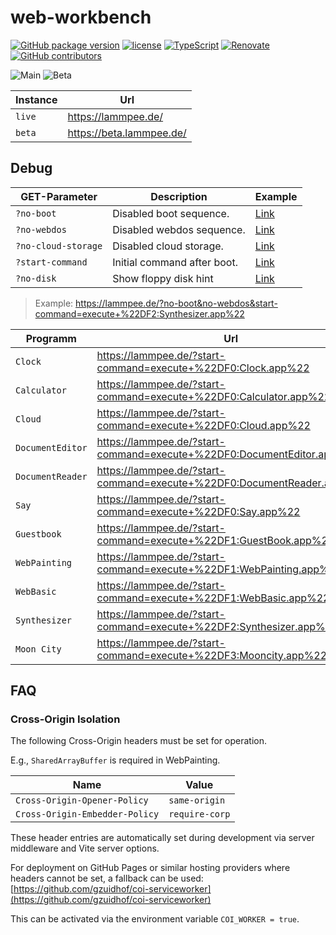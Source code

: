 # web-workbench

[![GitHub package version](https://img.shields.io/github/package-json/v/ThornWalli/web-workbench.svg)](https://github.com/ThornWalli/web-workbench)
[![license](https://img.shields.io/github/license/ThornWalli/web-workbench.svg)](https://github.com/ThornWalli/web-workbench)
[![TypeScript](https://img.shields.io/badge/%3C%2F%3E-TypeScript-%230074c1.svg)](http://www.typescriptlang.org/)
[![Renovate](https://img.shields.io/badge/renovate-enabled-brightgreen.svg)](https://renovatebot.com)
[![GitHub contributors](https://img.shields.io/github/contributors/ThornWalli/web-workbench.svg)](https://github.com/ThornWalli/web-workbench/graphs/contributors)

![Main](https://github.com/ThornWalli/web-workbench/workflows/Main/badge.svg)
![Beta](https://github.com/ThornWalli/web-workbench/workflows/Beta/badge.svg)

| Instance | Url                        |
| -------- | -------------------------- |
| `live`   | <https://lammpee.de/>      |
| `beta`   | <https://beta.lammpee.de/> |

## Debug

| GET-Parameter       | Description                 | Example                                                                     |
| ------------------- | --------------------------- | --------------------------------------------------------------------------- |
| `?no-boot`          | Disabled boot sequence.     | [Link](https://lammpee.de/?no-boot)                                         |
| `?no-webdos`        | Disabled webdos sequence.   | [Link](https://lammpee.de/?no-webdos)                                       |
| `?no-cloud-storage` | Disabled cloud storage.     | [Link](https://lammpee.de/?no-cloud-storage)                                |
| `?start-command`    | Initial command after boot. | [Link](https://lammpee.de/?start-command=execute+%22DF2:Synthesizer.app%22) |
| `?no-disk`          | Show floppy disk hint       | [Link](https://lammpee.de/?no-disk)                                         |

> Example: <https://lammpee.de/?no-boot&no-webdos&start-command=execute+%22DF2:Synthesizer.app%22>

| Programm         | Url                                                                      |
| ---------------- | ------------------------------------------------------------------------ |
| `Clock`          | <https://lammpee.de/?start-command=execute+%22DF0:Clock.app%22>          |
| `Calculator`     | <https://lammpee.de/?start-command=execute+%22DF0:Calculator.app%22>     |
| `Cloud`          | <https://lammpee.de/?start-command=execute+%22DF0:Cloud.app%22>          |
| `DocumentEditor` | <https://lammpee.de/?start-command=execute+%22DF0:DocumentEditor.app%22> |
| `DocumentReader` | <https://lammpee.de/?start-command=execute+%22DF0:DocumentReader.app%22> |
| `Say`            | <https://lammpee.de/?start-command=execute+%22DF0:Say.app%22>            |
| `Guestbook`      | <https://lammpee.de/?start-command=execute+%22DF1:GuestBook.app%22>      |
| `WebPainting`    | <https://lammpee.de/?start-command=execute+%22DF1:WebPainting.app%22>    |
| `WebBasic`       | <https://lammpee.de/?start-command=execute+%22DF1:WebBasic.app%22>       |
| `Synthesizer`    | <https://lammpee.de/?start-command=execute+%22DF2:Synthesizer.app%22>    |
| `Moon City`      | <https://lammpee.de/?start-command=execute+%22DF3:Mooncity.app%22>       |

## FAQ

### Cross-Origin Isolation

The following Cross-Origin headers must be set for operation.

E.g., `SharedArrayBuffer` is required in WebPainting.

| Name                           | Value          |
| ------------------------------ | -------------- |
| `Cross-Origin-Opener-Policy`   | `same-origin`  |
| `Cross-Origin-Embedder-Policy` | `require-corp` |

These header entries are automatically set during development
via server middleware and Vite server options.

For deployment on GitHub Pages or similar hosting providers where headers cannot be set,
a fallback can be used: [https://github.com/gzuidhof/coi-serviceworker](https://github.com/gzuidhof/coi-serviceworker)

This can be activated via the environment variable `COI_WORKER = true`.
